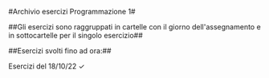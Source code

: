 #Archivio esercizi Programmazione 1#

##Gli esercizi sono raggruppati in cartelle con il giorno dell'assegnamento e in sottocartelle per il singolo esercizio##

##Esercizi svolti fino ad ora:##

Esercizi del 18/10/22 ✓

